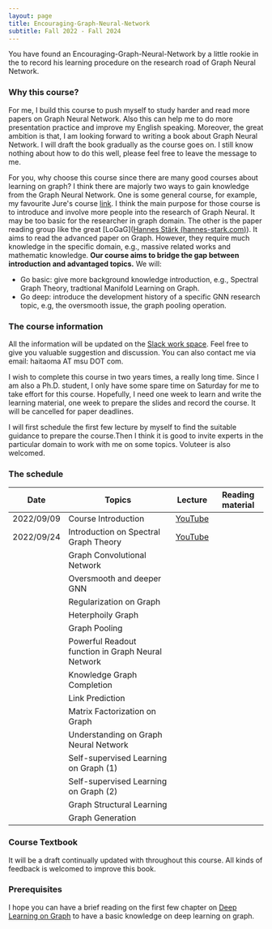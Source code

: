```yaml
---
layout: page
title: Encouraging-Graph-Neural-Network
subtitle: Fall 2022 - Fall 2024
---
```


You have found an Encouraging-Graph-Neural-Network by a little rookie in the to record his learning procedure on the research road of Graph Neural Network. 

### Why this course?

For me, I build this course to push myself to study harder and read more papers on Graph Neural Network. Also this can help me to do more presentation practice and improve my English speaking. Moreover, the great ambition is that, I am looking forward to writing a book about Graph Neural Network. I will draft the book gradually as the course goes on. I still know nothing about how to do this well, please feel free to leave the message to me.

For you, why choose this course since there are many good courses about learning on graph? I think there are majorly two ways to gain knowledge from the Graph Neural Network. One is some general course, for example, my favourite Jure's course [link](http://web.stanford.edu/class/cs224w/). I think the main purpose for those course is to introduce and involve more people into the research of Graph Neural. It may be too basic for the researcher in graph domain. The other is the paper reading group like the great [LoGaG]([Hannes Stärk (hannes-stark.com)](https://hannes-stark.com/logag-reading-group)). It aims to read the advanced paper on Graph. However, they require much knowledge in the specific domain, e.g., massive related works and mathematic knowledge. **Our course aims to bridge the gap between introduction and advantaged topics.** We will:

- Go basic: give more background knowledge introduction, e.g., Spectral Graph Theory, tradtional Manifold Learning on Graph.   
- Go deep: introduce the development history of a specific GNN research topic, e.g, the oversmooth issue, the graph pooling operation.



### The course information

All the information will be updated on the [Slack work space](https://join.slack.com/t/awesomegraphn-brh9601/shared_invite/zt-1fhvrunlz-_ocT4myFMnDcbGhkTVtahQ). Feel free to give you valuable suggestion and discussion. You can also contact me via email: haitaoma AT msu DOT com.

I wish to complete this course in two years times, a really long time. Since I am also a Ph.D. student, I only have some spare time on Saturday for me to take effort for this course. Hopefully, I need one week to learn and write the learning material, one week to prepare the slides and record the course. It will be cancelled for paper deadlines.

I will first schedule the first few lecture by myself to find the suitable guidance to prepare the course.Then I think it is good to invite experts in the particular domain to work with me on some topics. Voluteer is also welcomed.



### The schedule

| Date       | Topics                                            | Lecture                                                | Reading material |
| ---------- | ------------------------------------------------- | ------------------------------------------------------ | ---------------- |
| 2022/09/09 | Course Introduction                               | [YouTube](https://www.youtube.com/watch?v=BUS1KedOxIM) |                  |
| 2022/09/24 | Introduction on Spectral Graph Theory             | [YouTube](https://www.youtube.com/watch?v=g6RM1Pkyilg) |                  |
|            | Graph Convolutional Network                       |                                                        |                  |
|            | Oversmooth and deeper GNN                         |                                                        |                  |
|            | Regularization on Graph                           |                                                        |                  |
|            | Heterphoily Graph                                 |                                                        |                  |
|            | Graph Pooling                                     |                                                        |                  |
|            | Powerful Readout function in Graph Neural Network |                                                        |                  |
|            | Knowledge Graph Completion                        |                                                        |                  |
|            | Link Prediction                                   |                                                        |                  |
|            | Matrix Factorization on Graph                     |                                                        |                  |
|            | Understanding on Graph Neural Network             |                                                        |                  |
|            | Self-supervised Learning on Graph (1)             |                                                        |                  |
|            | Self-supervised Learning on Graph (2)             |                                                        |                  |
|            | Graph Structural Learning                         |                                                        |                  |
|            | Graph Generation                                  |                                                        |                  |

 

### Course Textbook

It will be a draft continually updated with throughout this course. All kinds of feedback is welcomed to improve this book.



### Prerequisites

I hope you can have a brief reading on the first few chapter on [Deep Learning on Graph](https://web.njit.edu/~ym329/dlg_book/dlg_book.pdf) to have a basic knowledge on deep learning on graph.







